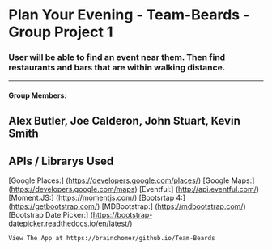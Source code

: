 # Plan Your Evening - Team-Beards - Group Project 1
### User will be able to find an event near them. Then find restaurants and bars that are within walking distance.
---
#### Group Members:
  Alex Butler,
  Joe Calderon,
  John Stuart,
  Kevin Smith
---
## APIs / Librarys Used
  [Google Places:] (https://developers.google.com/places/)
  [Google Maps:] (https://developers.google.com/maps)
  [Eventful:] (http://api.eventful.com/)
	[Moment.JS:] (https://momentjs.com/)
	[Bootsrtap 4:] (https://getbootstrap.com/)
	[MDBootstrap:] (https://mdbootstrap.com/)
	[Bootstrap Date Picker:] (https://bootstrap-datepicker.readthedocs.io/en/latest/)

	View The App at https://brainchomer/github.io/Team-Beards